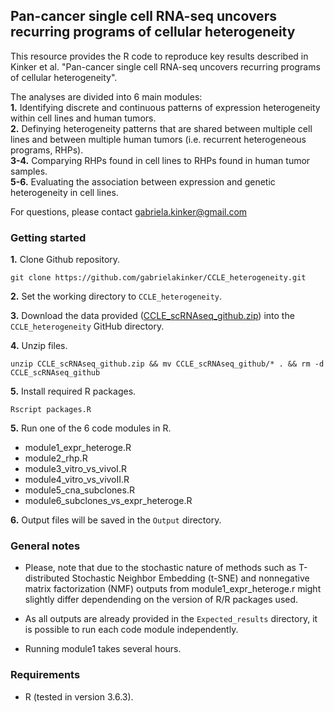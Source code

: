 Pan-cancer single cell RNA-seq uncovers recurring programs of cellular heterogeneity
---------------------------------------------------------------------------------------

This resource provides the R code to reproduce key results described in Kinker et al. "Pan-cancer single cell RNA-seq uncovers recurring programs of cellular heterogeneity".

The analyses are divided into 6 main modules:  
**1.** Identifying discrete and continuous patterns of expression heterogeneity within cell lines and human tumors.  
**2.** Definying heterogeneity patterns that are shared between multiple cell lines and between multiple human tumors (i.e. recurrent heterogeneous programs, RHPs).  
**3-4.** Comparying RHPs found in cell lines to RHPs found in human tumor samples.   
**5-6.** Evaluating the association between expression and genetic heterogeneity in cell lines. 

For questions, please contact gabriela.kinker@gmail.com

### Getting started
**1.** Clone Github repository. 
```
git clone https://github.com/gabrielakinker/CCLE_heterogeneity.git
```

**2.** Set the working directory to ``CCLE_heterogeneity``. 

**3.** Download the data provided ([CCLE_scRNAseq_github.zip](https://singlecell.broadinstitute.org/single_cell/data/public/SCP542/pan-cancer-cell-line-heterogeneity?filename=CCLE_scRNAseq_github.zip)) into the ``CCLE_heterogeneity`` GitHub directory. 

**4.** Unzip files. 
```
unzip CCLE_scRNAseq_github.zip && mv CCLE_scRNAseq_github/* . && rm -d CCLE_scRNAseq_github
```

**5.** Install required R packages.
```
Rscript packages.R
```
**5.** Run one of the 6 code modules in R.
* module1_expr_heteroge.R         
* module2_rhp.R                   
* module3_vitro_vs_vivoI.R   
* module4_vitro_vs_vivoII.R 
* module5_cna_subclones.R
* module6_subclones_vs_expr_heteroge.R

**6.** Output files will be saved in the ``Output`` directory. 

### General notes

* Please, note that due to the stochastic nature of methods such as T-distributed Stochastic Neighbor Embedding (t-SNE) and nonnegative matrix factorization (NMF) outputs from module1_expr_heteroge.r might slightly differ dependending on the version of R/R packages used.

* As all outputs are already provided in the ``Expected_results`` directory, it is possible to run each code module independently.

* Running module1 takes several hours. 

### **Requirements**

* R (tested in version 3.6.3).


